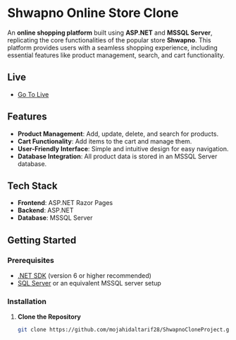 # Shwapno Online Store Clone

An **online shopping platform** built using **ASP.NET** and **MSSQL Server**, replicating the core functionalities of the popular store **Shwapno**. This platform provides users with a seamless shopping experience, including essential features like product management, search, and cart functionality.

## Live
- [Go To Live](http://shwapno.somee.com/)
## Features

- **Product Management**: Add, update, delete, and search for products.
- **Cart Functionality**: Add items to the cart and manage them.
- **User-Friendly Interface**: Simple and intuitive design for easy navigation.
- **Database Integration**: All product data is stored in an MSSQL Server database.

## Tech Stack

- **Frontend**: ASP.NET Razor Pages
- **Backend**: ASP.NET
- **Database**: MSSQL Server

## Getting Started

### Prerequisites

- [.NET SDK](https://dotnet.microsoft.com/download) (version 6 or higher recommended)
- [SQL Server](https://www.microsoft.com/en-us/sql-server/sql-server-downloads) or an equivalent MSSQL server setup

### Installation

1. **Clone the Repository**
   ```bash
   git clone https://github.com/mojahidaltarif28/ShwapnoCloneProject.git
   
